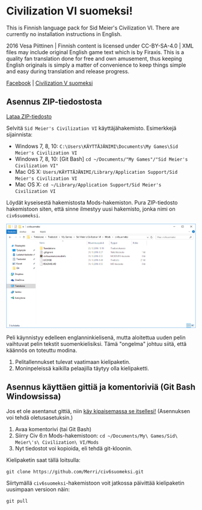 # Civilization VI suomeksi!

This is Finnish language pack for Sid Meier's Civilization VI.
There are currently no installation instructions in English.

2016 Vesa Piittinen | Finnish content is licensed under CC-BY-SA-4.0 | XML files may include original English game text which is by Firaxis. This is a quality fan translation done for free and own amusement, thus keeping English originals is simply a matter of convenience to keep things simple and easy during translation and release progress.

[Facebook](https://www.facebook.com/civ5suomeksi/) | [Civilization V suomeksi](https://github.com/Merri/civ5suomeksi/)

## Asennus ZIP-tiedostosta

[Lataa ZIP-tiedosto](https://github.com/Merri/civ6suomeksi/archive/master.zip)

Selvitä `Sid Meier's Civilization VI` käyttäjähakemisto. Esimerkkejä sijainnista:

- Windows 7, 8, 10: `C:\Users\KÄYTTÄJÄNIMI\Documents\My Games\Sid Meier's Civilization VI`
- Windows 7, 8, 10: [Git Bash] `cd ~/Documents/"My Games"/"Sid Meier's Civilization VI"`
- Mac OS X: `Users/KÄYTTÄJÄNIMI/Library/Application Support/Sid Meier's Civilization VI`
- Mac OS X: `cd ~/Library/Application Support/Sid Meier's Civilization VI`

Löydät kyseisestä hakemistosta Mods-hakemiston. Pura ZIP-tiedosto hakemistoon siten, että sinne ilmestyy uusi hakemisto, jonka nimi on `civ6suomeksi`.

![Asennuksen lopputulos Windowsissa](./install-result-windows.png)

Peli käynnistyy edelleen englanninkielisenä, mutta aloitettua uuden pelin vaihtuvat pelin tekstit suomenkielisiksi. Tämä "ongelma" johtuu siitä, että käännös on toteuttu modina.

1. Pelitallennukset tulevat vaatimaan kielipaketin.
2. Moninpeleissä kaikilla pelaajilla täytyy olla kielipaketti.


## Asennus käyttäen gittiä ja komentoriviä (Git Bash Windowsissa)

Jos et ole asentanut gittiä, niin [käy kipaisemassa se itsellesi!](https://git-scm.com/download) (Asennuksen voi tehdä oletusasetuksin.)

1. Avaa komentorivi (tai Git Bash)
2. Siirry Civ 6:n Mods-hakemistoon: `cd ~/Documents/My\ Games/Sid\ Meier\'s\ Civilization\ VI/Mods`
3. Nyt tiedostot voi kopioida, eli tehdä git-kloonin.

Kielipaketin saat tällä loitsulla:

	git clone https://github.com/Merri/civ6suomeksi.git

Siirtymällä `civ6suomeksi`-hakemistoon voit jatkossa päivittää kielipaketin uusimpaan versioon näin:

    git pull
